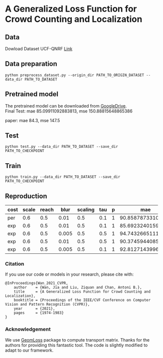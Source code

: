 # A Generalized Loss Function for Crowd Counting and Localization

## Data

Dowload Dataset UCF-QNRF [Link](https://www.crcv.ucf.edu/data/ucf-qnrf/)

## Data preparation

```
python preprocess_dataset.py --origin_dir PATH_TO_ORIGIN_DATASET --data_dir PATH_TO_DATASET
```
[//]: # (The dataset can be constructed followed by [Bayesian Loss]&#40;https://github.com/ZhihengCV/Bayesian-Crowd-Counting&#41;.)

## Pretrained model
The pretrained model can be downloaded from [GoogleDrive](https://drive.google.com/drive/folders/1TJF2IeFPoeLzqNXKXXXK8nPH62HijZaS?usp=sharing).  
Final Test: mae 85.09911092883813, mse 150.88815648865386  

paper:  mae 84.3, mse 147.5  
## Test

```
python test.py --data_dir PATH_TO_DATASET --save_dir PATH_TO_CHECKPOINT
```

## Train

```
python train.py --data_dir PATH_TO_DATASET --save_dir PATH_TO_CHECKPOINT
```

## Reproduction

| cost | scale | reach | blur  | scaling | tau | p | mae  | mse  |
|------|-------|-------|-------|---------|-----|---| ---- | ---- |
| per  | 0.6   | 0.5   | 0.01  | 0.5     | 0.1 | 1 | 90.85878733103861     | 164.81297964468203     |
| exp  | 0.6   | 0.5   | 0.01  | 0.5     | 0.1 | 1 | 85.69232401590861     | 155.30853159819492     |
| exp  | 0.6   | 0.5   | 0.005 | 0.5     | 0.5 | 1 | 94.7432665111062     |  169.12924529962544    |
| exp  | 0.6   | 0.5   | 0.01  | 0.5     | 0.5 | 1 | 90.37459440859492     | 160.29078877178213     |
| exp  | 0.6   | 0.5   | 0.005 | 0.5     | 0.1 | 1 | 92.81271439969183     | 172.55166210599293     |


### Citation
If you use our code or models in your research, please cite with:

```
@InProceedings{Wan_2021_CVPR,
    author    = {Wan, Jia and Liu, Ziquan and Chan, Antoni B.},
    title     = {A Generalized Loss Function for Crowd Counting and Localization},
    booktitle = {Proceedings of the IEEE/CVF Conference on Computer Vision and Pattern Recognition (CVPR)},
    year      = {2021},
    pages     = {1974-1983}
}
```

### Acknowledgement
We use [GeomLoss](https://www.kernel-operations.io/geomloss/) package to compute transport matrix. Thanks for the authors for providing this fantastic tool. The code is slightly modified to adapt to our framework.
